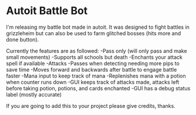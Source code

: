 # Autoit Battle Bot
I'm releasing my battle bot made in autoit. It was designed to fight battles in grizzleheim but can also be used to farm glitched bosses (hits more and done button).

Currently the features are as followed: 
-Pass only (will only pass and make small movements) 
-Supports all schools but death 
-Enchants your attack spell if available 
-Attacks -Passes when detecting needing more pips to save time 
-Moves forward and backwards after battle to engage battle faster 
-Mana input to keep track of mana 
-Replenishes mana with a potion when counter runs down 
-GUI keeps track of attacks made, attacks left before taking potion, potions, and cards enchanted 
-GUI has a debug status label (mostly accurate)

If you are going to add this to your project please give credits, thanks.
